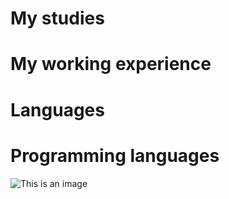 # My studies


# My working experience


# Languages


# Programming languages

![This is an image](https://myoctocat.com/assets/images/base-octocat.svg)

